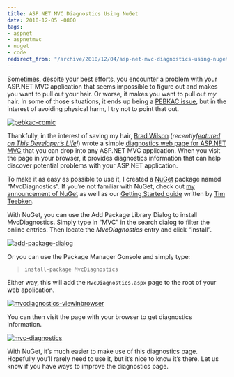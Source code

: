```yaml
---
title: ASP.NET MVC Diagnostics Using NuGet
date: 2010-12-05 -0800
tags:
- aspnet
- aspnetmvc
- nuget
- code
redirect_from: "/archive/2010/12/04/asp-net-mvc-diagnostics-using-nuget.aspx/"
---
```


Sometimes, despite your best efforts, you encounter a problem with your
ASP.NET MVC application that seems impossible to figure out and makes
you want to pull out your hair. Or worse, it makes you want to pull out
*my* hair. In some of those situations, it ends up being a [PEBKAC
issue](http://ars.userfriendly.org/cartoons/?id=19980506 "PEBKAC"), but
in the interest of avoiding physical harm, I try not to point that out.

[![pebkac-comic](https://haacked.com/images/haacked_com/WindowsLiveWriter/62903db4eb83_8C22/pebkac-comic_3.gif "pebkac-comic")](http://ars.userfriendly.org/cartoons/?id=19980506 "UserFriendly comic")

Thankfully, in the interest of saving my hair, [Brad
Wilson](http://bradwilson.typepad.com/ "Brad Wilson's Blog")
(*recently*[*featured on This Developer’s
Life*](http://thisdeveloperslife.com/post/1620026288/1-0-8-motivation "This Developer's Life - 1.0.8 Motivation")*!*)
wrote a simple [diagnostics web page for ASP.NET
MVC](http://bradwilson.typepad.com/blog/2010/03/diagnosing-aspnet-mvc-problems.html "Diagnosing ASP.NET MVC Problems")
that you can drop into any ASP.NET MVC application. When you visit the
page in your browser, it provides diagnostics information that can help
discover potential problems with your ASP.NET application.

To make it as easy as possible to use it, I created a
[NuGet](http://nuget.codeplex.com/ "NuGet project on CodePlex") package
named “MvcDiagnostics”. If you’re not familiar with NuGet, check out [my
announcement of
NuGet](https://haacked.com/archive/2010/10/06/introducing-nupack-package-manager.aspx "Introducing NuGet")
as well as our [Getting Started
guide](http://nuget.codeplex.com/documentation?title=Getting%20Started "Getting Started with NuGet")
written by [Tim Teebken](http://blogs.msdn.com/b/timlee/ "Tim's Blog").

With NuGet, you can use the Add Package Library Dialog to install
MvcDiagnostics. Simply type in “MVC” in the search dialog to filter the
online entries. Then locate the *MvcDiagnostics* entry and click
“Install”.

[![add-package-dialog](https://haacked.com/images/haacked_com/WindowsLiveWriter/62903db4eb83_8C22/add-package-dialog_thumb.png "add-package-dialog")](https://haacked.com/images/haacked_com/WindowsLiveWriter/62903db4eb83_8C22/add-package-dialog_2.png)

Or you can use the Package Manager Gonsole and simply type:

> `install-package MvcDiagnostics`

Either way, this will add the `MvcDiagnostics.aspx` page to the root of
your web application.

[![mvcdiagnostics-viewinbrowser](https://haacked.com/images/haacked_com/WindowsLiveWriter/62903db4eb83_8C22/mvcdiagnostics-viewinbrowser_thumb.png "mvcdiagnostics-viewinbrowser")](https://haacked.com/images/haacked_com/WindowsLiveWriter/62903db4eb83_8C22/mvcdiagnostics-viewinbrowser_2.png)

You can then visit the page with your browser to get diagnostics
information.

[![mvc-diagnostics](https://haacked.com/images/haacked_com/WindowsLiveWriter/62903db4eb83_8C22/mvc-diagnostics_thumb.png "mvc-diagnostics")](https://haacked.com/images/haacked_com/WindowsLiveWriter/62903db4eb83_8C22/mvc-diagnostics_2.png)

With NuGet, it’s much easier to make use of this diagnostics page.
Hopefully you’ll rarely need to use it, but it’s nice to know it’s
there. Let us know if you have ways to improve the diagnostics page.


